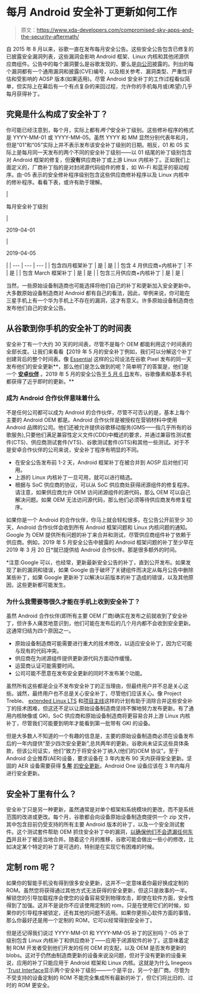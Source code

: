 # 每月 Android 安全补丁更新如何工作

> 原文：<https://www.xda-developers.com/compromised-sky-apps-and-the-security-aftermath/>

自 2015 年 8 月以来，谷歌一直在发布每月安全公告。这些安全公告包含已修复的已披露安全漏洞列表，这些漏洞会影响 Android 框架、Linux 内核和其他闭源供应商组件。公告中的每个漏洞要么是谷歌发现的，要么是[向公司](https://g.co/AndroidSecurityReport)披露的。列出的每个漏洞都有一个通用漏洞和披露(CVE)编号，以及相关参考、漏洞类型、严重性评估和受影响的 AOSP 版本(如果适用)。尽管 Android 安全补丁的工作过程看似简单，但实际上在幕后有一个有点复杂的来回过程，允许你的手机每月或(希望)几乎每月获得补丁。

## 究竟是什么构成了安全补丁？

你可能已经注意到，每个月，实际上都有*两个*安全补丁级别。这些修补程序的格式是 YYYY-MM-01 或 YYYY-MM-05。虽然 YYYY 和 MM 显然分别代表年和月，但是“01”和“05”实际上并不表示发布该安全补丁级别的日期。相反，01 和 05 实际上是每月同一天发布的两个不同的安全补丁级别——以 01 结尾的补丁级别包含对 Android 框架的修复，但**没有**供应商补丁或上游 Linux 内核补丁。正如我们上面定义的，厂商补丁指的是对封闭源代码组件的修复，如 Wi-Fi 和蓝牙的驱动程序。由-05 表示的安全修补程序级别包含这些供应商修补程序以及 Linux 内核中的修补程序。看看下表，或许有助于理解。

| 

每月安全补丁级别

 | 

2019-04-01

 | 

2019-04-05

 |
| --- | --- | --- |
| 包含四月框架补丁 | 是 | 是 |
| 包含 4 月供应商+内核补丁 | 不 | 是 |
| 包含 March 框架补丁 | 是 | 是 |
| 包含三月供应商+内核补丁 | 是 | 是 |

当然，一些原始设备制造商也可能选择将他们自己的补丁和更新加入安全更新中。大多数原始设备制造商对 Android 都有自己的看法，因此，举例来说，你可能在三星手机上有一个华为手机上不存在的漏洞，这才有意义。许多原始设备制造商也发布他们自己的安全公告。

## 从谷歌到你手机的安全补丁的时间表

安全补丁有一个大约 30 天的时间表，尽管不是每个 OEM 都能利用这个时间表的全部长度。让我们来看看【2019 年 5 月的安全补丁例如，我们可以分解这个补丁创建背后的整个时间表。像 [Essential](https://www.xda-developers.com/essential-shut-down-no-more-updates/) 这样的公司设法在谷歌 Pixel 发布的同一天发布他们的安全更新**，那么他们是怎么做到的呢？简单明了的答案是，他们是一个 [**安卓伙伴**](https://www.android.com/certified/partners/) 。2019 年 5 月的安全公告[于 5 月 6 日](https://www.xda-developers.com/may-2019-google-android-security-updates/)发布，谷歌像素和基本手机都获得了近乎即时的更新。**

### 成为 Android 合作伙伴意味着什么

不是任何公司都可以成为 Android 的合作伙伴，尽管不可否认的是，基本上每个主要的 Android OEM 都是。Android 合作伙伴是被授权在营销材料中使用 Android 品牌的公司。他们还被允许提供谷歌移动服务(GMS——指几乎所有的谷歌服务),只要他们满足兼容性定义文件(CDD)中概述的要求，并通过兼容性测试套件(CTS)、供应商测试套件(VTS)、谷歌测试套件(GTS)和其他一些测试。对于不是安卓合作伙伴的公司来说，安全补丁程序有明显的不同。

*   在安全公告发布前 1-2 天，Android 框架补丁在被合并到 AOSP 后对他们可用。
*   上游的 Linux 内核补丁一旦可用，就可以进行精选。
*   根据与 SoC 供应商的协议，可以从 SoC 供应商处获得闭源组件的修复程序。请注意，如果供应商允许 OEM 访问闭源组件的源代码，那么 OEM 可以自己解决问题。如果 OEM 无法访问源代码，那么他们必须等待供应商发布修复程序。

如果你是一个 Android 的合作伙伴，你马上就会轻松很多。在公告公开前至少 30 天，Android 合作伙伴会收到所有 Android 框架问题和 Linux 内核问题的通知。Google 为 OEM 提供所有问题的补丁来合并和测试，尽管供应商组件补丁依赖于供应商。例如，2019 年 5 月安全公告中披露的 Android 框架问题的补丁至少早在 2019 年 3 月 20 日*就已提供给 Android 合作伙伴。那是很多额外的时间。

*注意:Google 可以，也经常，更新最新安全公告的补丁，直到公开发布。如果发现了新的漏洞和错误，如果 Google 由于破坏了关键组件而决定从每月公告中删除某些补丁，如果 Google 更新补丁以解决以前版本的补丁造成的错误，以及其他原因，这些更新都可能发生。

### 为什么我需要等很久才能在手机上收到安全补丁？

虽然 Android 合作伙伴(即所有主要 OEM 厂商)确实在发布之前就收到了安全补丁，但许多人痛苦地意识到，他们可能在发布后的几个月内都不会收到安全更新。这通常归结为四个原因之一。

*   原始设备制造商可能需要进行重大的技术修改，以适应安全补丁，因为它可能与现有的代码冲突。
*   供应商在为闭源组件提供更新源代码方面动作缓慢。
*   运营商认证可能需要时间。
*   公司可能不愿意在发布安全更新的同时不发布某个功能。

虽然所有这些都是企业不发布安全补丁的正当理由，但最终用户并不总是关心这些。诚然，最终用户也不总是关心安全补丁，尽管他们应该关心。像 Project Treble、 [extended Linux LTS](https://www.xda-developers.com/linux-kernel-long-term-support-google/) 和[项目主线](https://www.xda-developers.com/android-q-project-mainline-security/)这样的计划有助于消除合并这些安全补丁的技术困难，但这还不足以让原始设备制造商坚持不懈地努力发布更新。有了通用内核映像或 GKI，SoC 供应商和原始设备制造商将更容易合并上游 Linux 内核补丁，尽管我们可能要到明年才能看到第一批带有 GKI 的设备。

但是大多数人不知道的一个有趣的信息是，主要的原始设备制造商必须在设备发布后的一年内提供“至少四次安全更新”,总共两年的更新。谷歌尚未证实这些具体条款，但该公司证实，他们“致力于将安全补丁纳入(他们的)OEM 协议”。至于 Android 企业推荐(AER)设备，要求设备在 3 年内发布 90 天内获得安全更新。坚固的 AER 设备需要获得 [**5 年**](https://www.xda-developers.com/rugged-devices-android-enterprise-recommended-5-years-security-updates/) [的安全更新](https://www.xda-developers.com/rugged-devices-android-enterprise-recommended-5-years-security-updates/)。Android One 设备应该在 3 年内每月进行安全更新。

## 安全补丁里有什么？

安全补丁只是另一种更新，虽然通常是对单个框架和系统模块的更改，而不是系统范围的改进或更改。每个月，谷歌都会向设备原始设备制造商提供一个 zip 文件，其中包含目前仍受支持的所有主要 Android 版本的补丁，以及一个安全测试套件。这个测试套件帮助 OEM 抓住安全补丁中的漏洞，[以确保他们不会遗漏任何东西](https://www.xda-developers.com/android-oem-lying-security-patches/)并且补丁被适当地合并。随着这个月的推移，谷歌可能会做出一些小的修改，比如决定某个特定的补丁是可选的，特别是在实现它有困难的时候。

## 定制 rom 呢？

如果你的智能手机没有得到很多安全更新，这并不一定意味着你最好换成定制的 ROM。虽然您将获得通过其他方式无法获得的安全更新，但这只是故事的一半。解锁您的引导加载程序会使您的设备容易受到物理攻击，即使在软件方面，安全性得到了加强。这并不是说你不应该使用定制的 rom，只是在使用它们的时候，如果你的引导程序被锁定，还有其他的问题不适用。如果你更担心软件方面的事情，那么你最好还是用一个定制的 ROM，它可以经常得到安全补丁。

但是还记得我们说过 YYYY-MM-01 和 YYYY-MM-05 补丁的区别吗？-05 补丁级别包含 Linux 内核补丁和供应商补丁——应用于闭源软件的补丁。这意味着定制 ROM 开发者受到他们开发的任何 OEM 的支配，以及 OEM 是否发布更新的 blobs。这对于仍然由制造商更新的设备来说没问题，但对于没有更新的设备来说，应用的补丁只能应用于 Android 框架和 Linux 内核。这就是为什么 linegeos '[Trust Interface](https://www.xda-developers.com/lineageos-trust-centralized-interface-security-privacy/)显示两个安全补丁级别——一个是平台，另一个是厂商。尽管为不受支持的设备定制的 ROM 不能完全集成所有最新的补丁，但它们将比旧的、过时的 ROM 更安全。